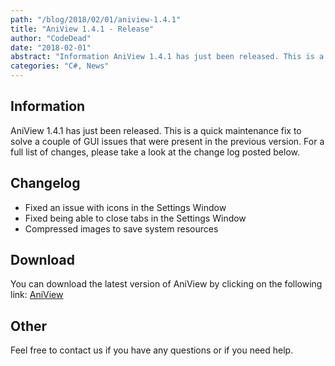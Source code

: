 ```yaml
---
path: "/blog/2018/02/01/aniview-1.4.1"
title: "AniView 1.4.1 - Release"
author: "CodeDead"
date: "2018-02-01"
abstract: "Information AniView 1.4.1 has just been released. This is a quick maintenance fix to solve a couple of GUI issues that were present in the previous version. For a full list of changes, please take a look at the change log posted below. Change log Fixed an issue with..."
categories: "C#, News"
---
```

## Information

AniView 1.4.1 has just been released. This is a quick maintenance fix to solve a couple of GUI issues that were present in the previous version. For a full list of changes, please take a look at the change log posted below.

## Changelog

* Fixed an issue with icons in the Settings Window
* Fixed being able to close tabs in the Settings Window
* Compressed images to save system resources

## Download

You can download the latest version of AniView by clicking on the following link:
<a href="/software/aniview">AniView</a>

## Other

Feel free to contact us if you have any questions or if you need help.
